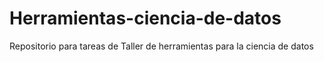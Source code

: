 # Herramientas-ciencia-de-datos

Repositorio para tareas de Taller de herramientas para la ciencia de datos
